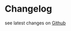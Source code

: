# Changelog

see latest changes on [Github](https://github.com/morpheusgraphql/morpheus-graphql/releases)
